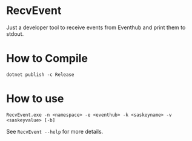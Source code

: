 # RecvEvent

Just a developer tool to receive events from Eventhub and print them to stdout.

# How to Compile

`dotnet publish -c Release`

# How to use

`RecvEvent.exe -n <namespace> -e <eventhub> -k <saskeyname> -v <saskeyvalue> [-b]`

See `RecvEvent --help` for more details.